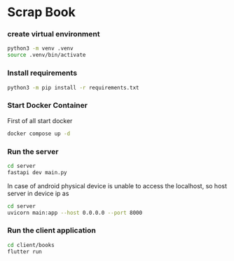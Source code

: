 # Scrap Book

### create virtual environment
```bash
python3 -m venv .venv
source .venv/bin/activate
```
### Install requirements 
```bash
python3 -m pip install -r requirements.txt
```

### Start Docker Container
First of all start docker
```bash
docker compose up -d
```

### Run the server
```bash
cd server
fastapi dev main.py
```

In case of android physical device is unable to access the localhost, so host server in device ip as
```bash
cd server
uvicorn main:app --host 0.0.0.0 --port 8000
```

### Run the client application
```bash
cd client/books
flutter run
```